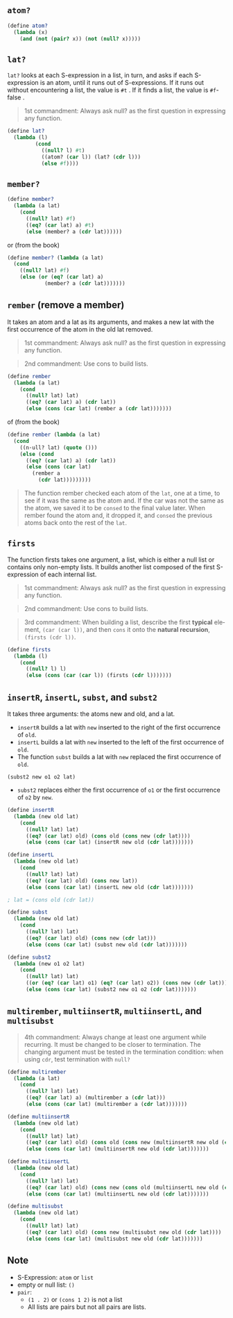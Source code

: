 ## `atom?`

``` scheme
(define atom?
  (lambda (x)
    (and (not (pair? x)) (not (null? x)))))
```

## `lat?`
`lat?` looks at each S-expression in a list, in
turn, and asks if each S-expression is an atom, until it runs out of S-expressions. If it runs out without encountering a list, the value is `#t` . If it finds a list, the value is `#f`-false .

> 1st commandment: Always ask null? as the first question in expressing
any function.

``` scheme
(define lat?
  (lambda (l)
         (cond
           ((null? l) #t)
           ((atom? (car l)) (lat? (cdr l)))
           (else #f))))
```

## `member?`

``` scheme
(define member?
  (lambda (a lat)
    (cond
      ((null? lat) #f)
      ((eq? (car lat) a) #t)
      (else (member? a (cdr lat))))))
```
or (from the book)
``` scheme
(define member? (lambda (a lat)
  (cond
    ((null? lat) #f)
    (else (or (eq? (car lat) a)
            (member? a (cdr lat)))))))
```

## `rember` (remove a member)

It takes an atom and a lat as its arguments, and makes a new lat with the first occurrence of the atom in the old lat removed.

> 1st commandment: Always ask null? as the first question in expressing
any function.

> 2nd commandment: Use cons to build lists.


``` scheme
(define rember
  (lambda (a lat)
    (cond
      ((null? lat) lat)
      ((eq? (car lat) a) (cdr lat))
      (else (cons (car lat) (rember a (cdr lat)))))))
```

of (from the book)
``` scheme
(define rember (lambda (a lat)
  (cond
    ((n·ull? lat) (quote ()))
    (else (cond
      ((eq? (car lat) a) (cdr lat))
      (else (cons (car lat)
        (rember a
          (cdr lat)))))))))
```
> The function rember checked each atom of
the `lat`, one at a time, to see if it was the same as the atom and. If the car was not the same as the atom, we saved it to be `consed` to the final value later. When rember found the atom and, it dropped it, and `consed` the previous atoms back onto the rest of the `lat`.

## `firsts`

The function firsts takes one argument, a
list, which is either a null list or contains only non-empty lists. It builds another list composed of the first S-expression of each internal list.

> 1st commandment: Always ask null? as the first question in expressing
any function.

> 2nd commandment: Use cons to build lists.

> 3rd commandment: When building a list, describe the first **typical** ele­ment, `(car (car l))`, and then `cons` it onto the **natural recursion**, `(firsts (cdr l))`.

``` scheme
(define firsts
  (lambda (l)
    (cond
      ((null? l) l)
      (else (cons (car (car l)) (firsts (cdr l)))))))
```

## `insertR`, `insertL`, `subst`, and `subst2`

It takes three arguments: the atoms new and old, and a lat. 
- `insertR` builds a lat with `new` inserted to the right of the first occurrence of `old`.
- `insertL` builds a lat with `new` inserted to the left of the first occurrence of `old`.
- The function `subst` builds a lat with `new` replaced the first occurrence of `old`.

`(subst2 new o1 o2 lat)`
- `subst2` replaces either the first occurrence of `o1` or the first occurrence of `o2` by `new`.



``` scheme
(define insertR
  (lambda (new old lat)
    (cond
      ((null? lat) lat)
      ((eq? (car lat) old) (cons old (cons new (cdr lat))))
      (else (cons (car lat) (insertR new old (cdr lat)))))))

(define insertL
  (lambda (new old lat)
    (cond
      ((null? lat) lat)
      ((eq? (car lat) old) (cons new lat))
      (else (cons (car lat) (insertL new old (cdr lat)))))))

; lat = (cons old (cdr lat))

(define subst
  (lambda (new old lat)
    (cond
      ((null? lat) lat)
      ((eq? (car lat) old) (cons new (cdr lat)))
      (else (cons (car lat) (subst new old (cdr lat)))))))

(define subst2
  (lambda (new o1 o2 lat)
    (cond
      ((null? lat) lat)
      ((or (eq? (car lat) o1) (eq? (car lat) o2)) (cons new (cdr lat)))
      (else (cons (car lat) (subst2 new o1 o2 (cdr lat)))))))

```

## `multirember`, `multiinsertR`, `multiinsertL`, and `multisubst`

> 4th commandment: Always change at least one argument while recurring. It must be changed to be closer to termination. The changing argument must be tested in the termination condition: when using `cdr`, test termination with `null?`


``` scheme
(define multirember
  (lambda (a lat)
    (cond
      ((null? lat) lat)
      ((eq? (car lat) a) (multirember a (cdr lat)))
      (else (cons (car lat) (multirember a (cdr lat)))))))

(define multiinsertR
  (lambda (new old lat)
    (cond
      ((null? lat) lat)
      ((eq? (car lat) old) (cons old (cons new (multiinsertR new old (cdr lat)))))
      (else (cons (car lat) (multiinsertR new old (cdr lat)))))))

(define multiinsertL
  (lambda (new old lat)
    (cond
      ((null? lat) lat)
      ((eq? (car lat) old) (cons new (cons old (multiinsertL new old (cdr lat)))))
      (else (cons (car lat) (multiinsertL new old (cdr lat)))))))

(define multisubst
  (lambda (new old lat)
    (cond
      ((null? lat) lat)
      ((eq? (car lat) old) (cons new (multisubst new old (cdr lat))))
      (else (cons (car lat) (multisubst new old (cdr lat)))))))
```

## Note
- S-Expression: `atom` or `list`
- empty or null list: `()`
- `pair`: 
  - `(1 . 2)` or `(cons 1 2)` is not a list
  - All lists are pairs but not all pairs are lists. 
